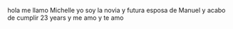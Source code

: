 


hola me llamo Michelle
yo soy la novia y futura esposa de Manuel
y acabo de cumplir 23 years
y me amo
y te amo
